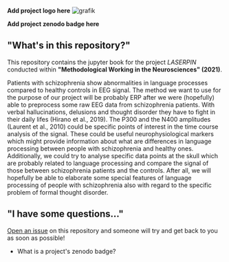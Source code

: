**Add project logo here**
![grafik](https://user-images.githubusercontent.com/83163446/117822283-b5214280-b26c-11eb-8976-fb062fd6c3a6.png)


**Add project zenodo badge here**



## "What's in this repository?"

This repository contains the jupyter book for the project *LASERPIN* conducted within **"Methodological Working in the Neurosciences" (2021)**.

Patients with schizophrenia show abnormalities in language processes compared to healthy controls in EEG signal. The method we want to use for the purpose of our project will be probably ERP after we were (hopefully) able to preprocess some raw EEG data from schizophrenia patients. With verbal hallucinations, delusions and thought disorder they have to fight in their daily lifes (Hirano et al., 2019). The P300 and the N400 amplitudes (Laurent et al., 2010) could be specific points of interest in the time course analysis of the signal. These could be useful neurophysiological markers which might provide information about what are differences in language processing between people with schizophrenia and healthy ones. Additionally, we could try to analyse specific data points at the skull which are probably related to language processing and compare the signal of those between schizophrenia patients and the controls. After all, we will hopefully be able to elaborate some special features of language processing of people with schizophrenia also with regard to the specific problem of formal thought disorder.

## "I have some questions..."

[Open an issue]() on this repository and someone will try and get back to you as soon as possible!

  * What is a project's zenodo badge?
